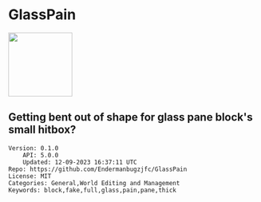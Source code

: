 # GlassPain
<img src="https://raw.githubusercontent.com/Endermanbugzjfc/GlassPain/fbe9fb972703234e610bd9a4186ac03dced82458/poggit_stage/icon.png" width="128" height="128" />

## Getting bent out of shape for glass pane block's small hitbox?
```properties
Version: 0.1.0
    API: 5.0.0
    Updated: 12-09-2023 16:37:11 UTC
Repo: https://github.com/Endermanbugzjfc/GlassPain
License: MIT
Categories: General,World Editing and Management
Keywords: block,fake,full,glass,pain,pane,thick
```